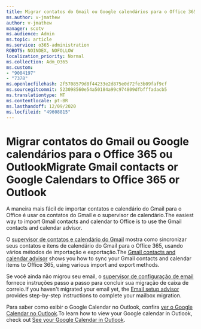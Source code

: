 ```yaml
---
title: Migrar contatos do Gmail ou Google calendários para o Office 365 ou Outlook
ms.author: v-jmathew
author: v-jmathew
manager: scotv
ms.audience: Admin
ms.topic: article
ms.service: o365-administration
ROBOTS: NOINDEX, NOFOLLOW
localization_priority: Normal
ms.collection: Adm_O365
ms.custom:
- "9004197"
- "7378"
ms.openlocfilehash: 2f5708579d8f44233e2d875e0d72fe3b09faf9cf
ms.sourcegitcommit: 523098560e54a50184a99c974809dfbfffadacb5
ms.translationtype: MT
ms.contentlocale: pt-BR
ms.lasthandoff: 12/09/2020
ms.locfileid: "49608815"
---
```

# <a name="migrate-gmail-contacts-or-google-calendars-to-office-365-or-outlook"></a><span data-ttu-id="c2beb-102">Migrar contatos do Gmail ou Google calendários para o Office 365 ou Outlook</span><span class="sxs-lookup"><span data-stu-id="c2beb-102">Migrate Gmail contacts or Google Calendars to Office 365 or Outlook</span></span>

<span data-ttu-id="c2beb-103">A maneira mais fácil de importar contatos e calendário do Gmail para o Office é usar os contatos do Gmail e o supervisor de calendário.</span><span class="sxs-lookup"><span data-stu-id="c2beb-103">The easiest way to import Gmail contacts and calendar to Office is to use the Gmail contacts and calendar advisor.</span></span>

<span data-ttu-id="c2beb-104">O [supervisor de contatos e calendário do Gmail](https://go.microsoft.com/fwlink/?linkid=2134386) mostra como sincronizar seus contatos e itens de calendário do Gmail para o Office 365, usando vários métodos de importação e exportação.</span><span class="sxs-lookup"><span data-stu-id="c2beb-104">The [Gmail contacts and calendar advisor](https://go.microsoft.com/fwlink/?linkid=2134386) shows you how to sync your ‎Gmail‎ contacts and calendar items to ‎Office 365‎, using various import and export methods.</span></span>

<span data-ttu-id="c2beb-105">Se você ainda não migrou seu email, o [supervisor de configuração de email](https://go.microsoft.com/fwlink/?linkid=2133951) fornece instruções passo a passo para concluir sua migração de caixa de correio.</span><span class="sxs-lookup"><span data-stu-id="c2beb-105">If you haven't migrated your email yet, the [Email setup advisor](https://go.microsoft.com/fwlink/?linkid=2133951) provides step-by-step instructions to complete your mailbox migration.</span></span>

<span data-ttu-id="c2beb-106">Para saber como exibir o Google Calendar no Outlook, confira [ver o Google Calendar no Outlook](https://go.microsoft.com/fwlink/?linkid=2083939).</span><span class="sxs-lookup"><span data-stu-id="c2beb-106">To learn how to view your Google calendar in Outlook, check out [See your Google Calendar in Outlook](https://go.microsoft.com/fwlink/?linkid=2083939).</span></span>
